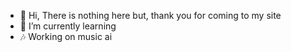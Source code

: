 - 👋 Hi, There is nothing here but, thank you for coming to my site
- 🌱 I’m currently learning
- 🎶 Working on music ai
